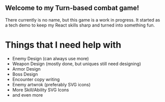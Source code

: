 ## Welcome to my Turn-based combat game!

There currently is no name, but this game is a work in progress.
It started as a tech demo to keep my React skills sharp and turned into something fun.

# Things that I need help with

- Enemy Design (can always use more)
- Weapon Design (mostly done, but uniques still need designing)
- Armor Design
- Boss Design
- Encounter copy writing
- Enemy artwrok (preferably SVG icons)
- More Skill/Ability SVG Icons
- and even more
